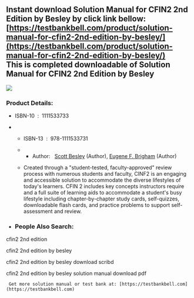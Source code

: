 Instant download **Solution Manual for CFIN2 2nd Edition by Besley** by click link bellow:  
[https://testbankbell.com/product/solution-manual-for-cfin2-2nd-edition-by-besley/](https://testbankbell.com/product/solution-manual-for-cfin2-2nd-edition-by-besley/)  
This is completed downloadable of Solution Manual for CFIN2 2nd Edition by Besley
---------------------------------------------------------------------------------


![](https://testbankbell.com/wp-content/uploads/2023/05/CFIN2-2e-Besley.jpeg)
### Product Details:


* ISBN-10 ‏ : ‎ 1111533733
* * ISBN-13 ‏ : ‎ 978-1111533731
  * * Author:   [Scott Besley](https://www.amazon.com/Scott-Besley/e/B001ILO9YI/ref=dp_byline_cont_book_1) (Author), [Eugene F. Brigham](https://www.amazon.com/s/ref=dp_byline_sr_book_2?ie=UTF8&field-author=Eugene+F.+Brigham&text=Eugene+F.+Brigham&sort=relevancerank&search-alias=books) (Author)
   
  * Created through a "student-tested, faculty-approved" review process with numerous students and faculty, CINF2 is an engaging and accessible solution to accommodate the diverse lifestyles of today's learners. CFIN 2 includes key concepts instructors require and a full suite of learning aids to accommodate a student's busy lifestyle including chapter-by-chapter study cards, self-quizzes, downloadable flash cards, and practice problems to support self-assessment and review.
 
* ### People Also Search:

cfin2 2nd edition

cfin2 2nd edition by besley

cfin2 2nd edition by besley download scribd

cfin2 2nd edition by besley solution manual download pdf




     Get more solution manual or test bank at: [https://testbankbell.com](https://testbankbell.com)
